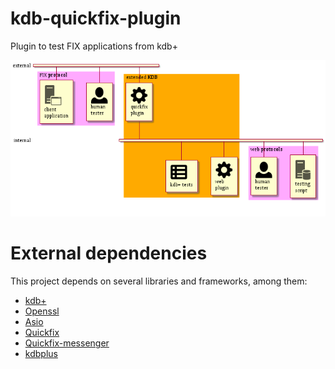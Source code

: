 # kdb-quickfix-plugin
Plugin to test FIX applications from kdb+

![diagram](images/diagram.png)

# External dependencies 
This project depends on several libraries and frameworks, among them:

- [kdb+](https://kx.com)
- [Openssl](https://www.openssl.org)
- [Asio](https://think-async.com/Asio)
- [Quickfix](https://github.com/quickfix/quickfix) 
- [Quickfix-messenger](https://github.com/jramoyo/quickfix-messenger)
- [kdbplus](https://crates.io/crates/kdbplus)
